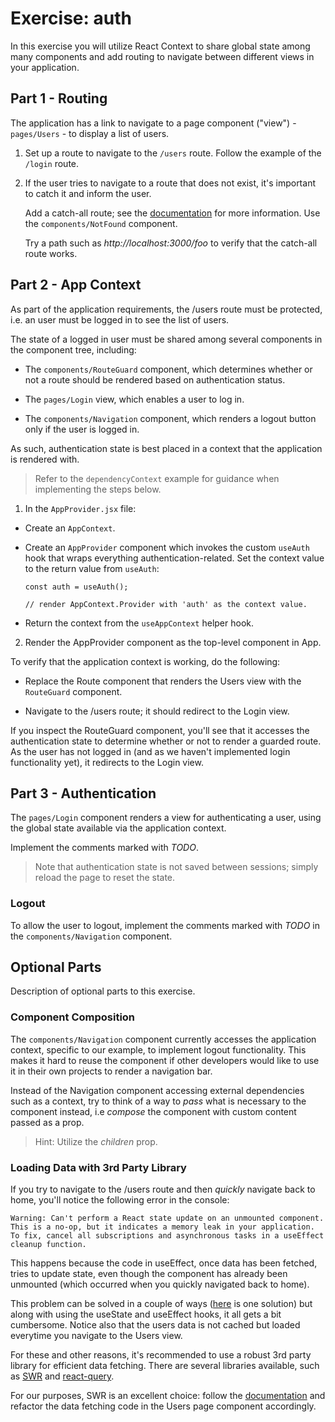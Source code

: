 # Exercise: auth
In this exercise you will utilize React Context to share global state among many components and add routing to navigate between different views in your application.

## Part 1 - Routing
The application has a link to navigate to a page component ("view") - `pages/Users` - to display a list of users. 

1. Set up a route to navigate to the `/users` route. Follow the example of the `/login` route.

2. If the user tries to navigate to a route that does not exist, it's important to catch it and inform the user.

    Add a catch-all route; see the [documentation](https://reactrouter.com/web/example/no-match) for more information. Use the `components/NotFound` component.

    Try a path such as _http://localhost:3000/foo_ to verify that the catch-all route works.
## Part 2 - App Context
As part of the application requirements, the /users route must be protected, i.e. an user must be logged in to see the list of users. 

The state of a logged in user must be shared among several components in the component tree, including:

*   The `components/RouteGuard` component, which determines whether or not a route should be rendered based on authentication status.

*   The `pages/Login` view, which enables a user to log in.

*   The `components/Navigation` component, which renders a logout button only if the user is logged in.

As such, authentication state is best placed in a context that the application is rendered with.

> Refer to the `dependencyContext` example for guidance when implementing the steps below. 

1. In the `AppProvider.jsx` file:

*  Create an `AppContext`.

*  Create an `AppProvider` component which invokes the custom `useAuth` hook that wraps everything authentication-related. Set the context value to the return value from `useAuth`:

    ```
    const auth = useAuth();

    // render AppContext.Provider with 'auth' as the context value.
    ```

*  Return the context from the `useAppContext` helper hook.

2. Render the AppProvider component as the top-level component in App.

To verify that the application context is working, do the following:

*  Replace the Route component that renders the Users view with the `RouteGuard` component. 

*  Navigate to the /users route; it should redirect to the Login view. 

If you inspect the RouteGuard component, you'll see that it accesses the authentication state to determine whether or not to render a guarded route. As the user has not logged in (and as we haven't implemented login functionality yet), it redirects to the Login view.

## Part 3 - Authentication
The `pages/Login` component renders a view for authenticating a user, using the global state available via the application context.

Implement the comments marked with _TODO_.

> Note that authentication state is not saved between sessions; simply reload the page to reset the state.

### Logout
To allow the user to logout, implement the comments marked with _TODO_ in the `components/Navigation` component. 

## Optional Parts
Description of optional parts to this exercise.

### Component Composition
The `components/Navigation` component currently accesses the application context, specific to our example, to implement logout functionality. This makes it hard to reuse the component if other developers would like to use it in their own projects to render a navigation bar.

Instead of the Navigation component accessing external dependencies such as a context, try to think of a way to _pass_ what is necessary to the component instead, i.e _compose_ the component with custom content passed as a prop. 

> Hint: Utilize the _children_ prop.

### Loading Data with 3rd Party Library
If you try to navigate to the /users route and then _quickly_ navigate back to home, you'll notice the following error in the console:

`Warning: Can't perform a React state update on an unmounted component. This is a no-op, but it indicates a memory leak in your application. To fix, cancel all subscriptions and asynchronous tasks in a useEffect cleanup function.`

This happens because the code in useEffect, once data has been fetched, tries to update state, even though the component has already been unmounted (which occurred when you quickly navigated back to home).

This problem can be solved in a couple of ways ([here](https://www.debuggr.io/react-update-unmounted-component/) is one solution) but along with using the useState and useEffect hooks, it all gets a bit cumbersome. Notice also that the users data is not cached but loaded everytime you navigate to the Users view.

For these and other reasons, it's recommended to use a robust 3rd party library for efficient data fetching. There are several libraries available, such as [SWR](https://swr.vercel.app/) and [react-query](https://react-query.tanstack.com/). 

For our purposes, SWR is an excellent choice: follow the [documentation](https://swr.vercel.app/getting-started) and refactor the data fetching code in the Users page component accordingly.
